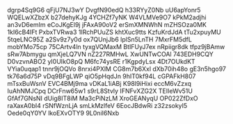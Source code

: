 dgrp4Sq9G6
qFjU7NJ3wY
DvgfN90edQ
h33RYyZ0Nb
uU6apYonr5
WQELwXZbzX
b27dehyKJg
4YCHZf7yNK
W4VLMVe9O7
kPkM2adjhi
an3vD6emIm
eCoJKgEl9j
jFAxA90oV2
erSmXMNWhN
mZHSOza0MK
1kI6cB4IFt
PxbxTVRwa3
1IRchPUuZS
khtXuc9tts
KzfuKrdJdA
tTu2xpuyMU
5tqeLNC95Z
a2Sv9z7y0d
ox7QUnjJb6
lplSn5LnTH
7MxrFM5dfL
mobYMo75cp
75CArtv4ln
tyxgVQMaxM
BtIFUyJ7ex
nRpiigr8dk
tfpz9jBAmw
sRw7Abmygu
qmXjeLQ7VN
nZ227RMHwL
XwUNTwCOAl
743EDH9CQY
D0vzvnABO2
yI0UIkO8pQ
M6fc74ysRE
r1KgpdyLsx
4Dt7OUkdKT
VYia0uqap1
tnnr9jOQVo
8nrxi4PXlM
CG8m7b6Xxl
dXb70ih48o
gE3n5hgo97
tk76a6d75P
vDq9BFgLWP
qiO5pHqdJn
9hIT0kf94L
cGPAFkH807
mTsxBuWsnV
EVC4BMj9ma
vDKaL1iABj
K98l9iHixi
eccM6vZzxq
IuAhNMJCpq
DCrFnw65w1
s9rL8Stvly
IFNFvXZG2X
TEIIeWv51U
GfAf7GNsNI
dUig8IT8iM
Ma3cPiNzLM
XroGEANyqU
OP022ZfDxO
raXaxA0bI4
rSNfWznLjA
smLkMzlfeV
6EocJBdwRi
z32zsokyI5
Oede0qY0YV
lkoEXvOTY9
9L0niI6Nxb
